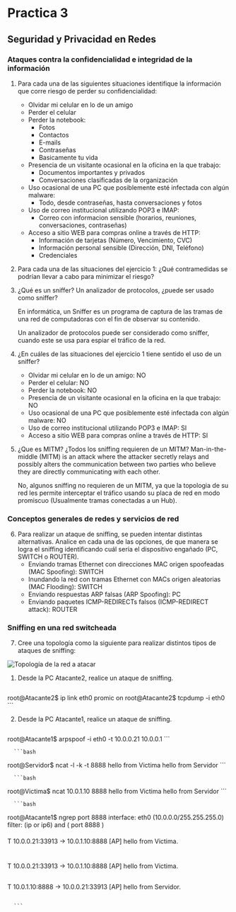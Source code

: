 # Practica 3

## Seguridad y Privacidad en Redes

### Ataques contra la confidencialidad e integridad de la información

1. Para cada una de las siguientes situaciones identifique la información que corre riesgo de
   perder su confidencialidad:
   - Olvidar mi celular en lo de un amigo
   - Perder el celular
   - Perder la notebook:
     - Fotos
     - Contactos
     - E-mails
     - Contraseñas
     - Basicamente tu vida
   - Presencia de un visitante ocasional en la oficina en la que trabajo:
     - Documentos importantes y privados
     - Conversaciones clasificadas de la organización
   - Uso ocasional de una PC que posiblemente esté infectada con algún malware:
     - Todo, desde contraseñas, hasta conversaciones y fotos
   - Uso de correo institucional utilizando POP3 e IMAP: 
     - Correo con informacion sensible (horarios, reuniones, conversaciones, contraseñas)
   - Acceso a sitio WEB para compras online a través de HTTP: 
     - Información de tarjetas (Número, Vencimiento, CVC)
     - Información personal sensible (Dirección, DNI, Teléfono)
     - Credenciales

2. Para cada una de las situaciones del ejercicio 1: ¿Qué contramedidas se podrían llevar a cabo para minimizar el riesgo?

3. ¿Qué es un sniffer? Un analizador de protocolos, ¿puede ser usado como sniffer?

   En informática, un Sniffer es un programa de captura de las tramas de una red de computadoras con el fin de observar su contenido.

   Un analizador de protocolos puede ser considerado como sniffer, cuando este se usa para espiar el tráfico de la red.

4. ¿En cuáles de las situaciones del ejercicio 1 tiene sentido el uso de un sniffer?
   - Olvidar mi celular en lo de un amigo: NO
   - Perder el celular: NO
   - Perder la notebook: NO
   - Presencia de un visitante ocasional en la oficina en la que trabajo: NO
   - Uso ocasional de una PC que posiblemente esté infectada con algún malware: NO
   - Uso de correo institucional utilizando POP3 e IMAP: SI
   - Acceso a sitio WEB para compras online a través de HTTP: SI 

5. ¿Que es MITM? ¿Todos los sniffing requieren de un MITM? 
   Man-in-the-middle (MITM) is an attack where the attacker secretly relays and possibly alters the communication between two parties who believe they are directly communicating with each other.

   No, algunos sniffing no requieren de un MITM, ya que la topologia de su red les permite interceptar el tráfico usando su placa de red en modo promiscuo (Usualmente tramas conectadas a un Hub).

### Conceptos generales de redes y servicios de red

6. Para realizar un ataque de sniffing, se pueden intentar distintas alternativas. Analice en cada una de las opciones, de que manera se logra el sniffing identificando cuál sería el dispositivo engañado (PC, SWITCH o ROUTER).
   - Enviando tramas Ethernet con direcciones MAC origen spoofeadas (MAC Spoofing): SWITCH
   - Inundando la red con tramas Ethernet con MACs origen aleatorias (MAC Flooding): SWITCH
   - Enviando respuestas ARP falsas (ARP Spoofing): PC
   - Enviando paquetes ICMP-REDIRECTs falsos (ICMP-REDIRECT attack): ROUTER

### Sniffing en una red switcheada

7. Cree una topología como la siguiente para realizar distintos tipos de ataques de sniffing:

![Topología de la red a atacar](https://raw.githubusercontent.com/matias-pierobon/informatica-unlp/master/syper/p3-Topologia.png)

   1. Desde la PC Atacante2, realice un ataque de sniffing.

      ```bash
root@Atacante2$ ip link eth0 promic on
root@Atacante2$ tcpdump -i eth0
      ```

   2. Desde la PC Atacante1, realice un ataque de sniffing. 

      ```bash
root@Atacante1$ arpspoof -i eth0 -t 10.0.0.21 10.0.0.1
      ```

      ```bash
root@Servidor$ ncat -l -k -t 8888
hello from Victima
hello from Servidor
      ```

      ```bash
root@Victima$ ncat 10.0.1.10 8888
hello from Victima
hello from Servidor
      ```

      ```bash
root@Atacante1$ ngrep port 8888
interface: eth0 (10.0.0.0/255.255.255.0)
filter: (ip or ip6) and ( port 8888 )
####
T 10.0.0.21:33913 -> 10.0.1.10:8888 [AP]
  hello from Victima.                                                        
#
T 10.0.0.21:33913 -> 10.0.1.10:8888 [AP]
  hello from Victima.                                                        
##
T 10.0.1.10:8888 -> 10.0.0.21:33913 [AP]
  hello from Servidor.                                                       
##
      ```
